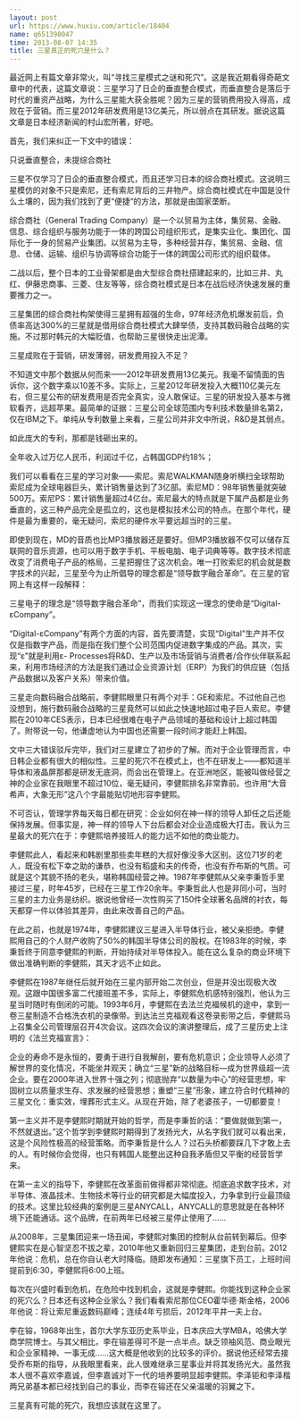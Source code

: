 ```yaml
---
layout: post
url: https://www.huxiu.com/article/18404
name: q651398047
time: 2013-08-07 14:35
title: 三星真正的死穴是什么？
---
```

最近网上有篇文章非常火，叫“寻找三星模式之谜和死穴”。这是我近期看得奇葩文章中的代表，这篇文章说：三星学习了日企的垂直整合模式，而垂直整合是落后于时代的重资产战略，为什么三星能大获全胜呢？因为三星的营销费用投入得高，成败在于营销。而三星2012年研发费用是13亿美元，所以弱点在其研发。据说这篇文章是日本经济新闻的村山宏所著，好吧。

首先，我们来纠正一下文中的错误：

只说垂直整合，未提综合商社

三星不仅学习了日企的垂直整合模式，而且还学习日本的综合商社模式。这说明三星模仿的对象不只是索尼，还有索尼背后的三井物产。综合商社模式在中国是没什么土壤的，因为我们找到了更“便捷“的方法，那就是由国家垄断。

综合商社（General Trading Company）是一个以贸易为主体，集贸易、金融、信息、综合组织与服务功能于一体的跨国公司组织形式，是集实业化、集团化、国际化于一身的贸易产业集团。以贸易为主导，多种经营并存，集贸易、金融、信息、仓储、运输、组织与协调等综合功能于一体的跨国公司形式的组织载体。

二战以后，整个日本的工业骨架都是由大型综合商社搭建起来的，比如三井、丸红、伊藤忠商事、三菱、住友等等，综合商社模式是日本在战后经济快速发展的重要推力之一。

三星集团的综合商社构架使得三星拥有超强的生命，97年经济危机爆发前后，负债率高达300%的三星就是借用综合商社模式大肆举债，支持其数码融合战略的实施。不过那时韩元的大幅贬值，也帮助三星很快走出泥潭。

三星成败在于营销，研发薄弱，研发费用投入不足？

不知道文中那个数据从何而来——2012年研发费用13亿美元。我毫不留情面的告诉你，这个数字乘以10差不多。实际上，三星2012年研发投入大概110亿美元左右，但三星公布的研发费用是否完全真实，没人敢保证。三星的研发投入基本与微软看齐，远超苹果。最简单的证据：三星公司全球范围内专利技术数量排名第2，仅在IBM之下。单纯从专利数量上来看，三星公司并非文中所说，R&D是其弱点。

如此庞大的专利，那都是钱砸出来的。

全年收入过万亿人民币，利润过千亿，占韩国GDP约18%；

我们可以看看在三星的学习对象——索尼。索尼WALKMAN随身听横扫全球帮助索尼成为全球电器巨头，累计销售量达到了3亿部。索尼MD：98年销售量就突破500万。索尼PS：累计销售量超过4亿台。索尼最大的特点就是下属产品都是业务垂直的，这三种产品完全是孤立的，这也是模拟技术公司的特点。在那个年代，硬件是最为重要的，毫无疑问，索尼的硬件水平要远超当时的三星。

即使到现在，MD的音质也比MP3播放器还是要好。但MP3播放器不仅可以储存互联网的音乐资源，也可以用于数字手机、平板电脑、电子词典等等。数字技术彻底改变了消费电子产品的格局，三星把握住了这次机会。唯一打败索尼的机会就是数字技术的兴起，三星至今为止所倡导的理念都是“领导数字融合革命”。在三星的官网上有这样一段解释：

三星电子的理念是“领导数字融合革命”，而我们实现这一理念的使命是“Digital-εCompany”。

“Digital-εCompany”有两个方面的内容，首先要清楚，实现“Digital”生产并不仅仅是指数字产品，而是指在我们整个公司范围内促进数字集成的产品。其次，实现“ε”就是利用ε- Processes将R&D、生产以及市场营销与消费者/合作伙伴联系起来，利用市场经济的方法是我们通过企业资源计划（ERP）为我们的供应链（包括产品数据以及客户关系）带来价值。

三星走向数码融合战略前，李健熙眼里只有两个对手：GE和索尼。不过他自己也没想到，施行数码融合战略的三星竟然可以如此之快速地超过电子巨人索尼。李健熙在2010年CES表示，日本已经很难在电子产品领域的基础和设计上超过韩国了。附带说一句，他谦虚地认为中国也还需要一段时间才能赶上韩国。

文中三大错误驳斥完毕，我们对三星建立了初步的了解。而对于企业管理而言，中日韩企业都有很大的相似性。三星的死穴不在模式上，也不在研发上——都知道半导体和液晶屏那都是研发无底洞，而会出在管理上。在亚洲地区，能被叫做经营之神的企业家在我眼里不超过10位，毫无疑问，李健熙排名非常靠前。也许用“大音希声，大象无形”这八个字最能贴切地形容李健熙。

不可否认，管理学界每天每日都在研究：企业如何在神一样的领导人卸任之后还能保持发展。但事实是，神一样的领导人下台后都会对企业造成极大打击。我认为三星最大的死穴在于：李健熙培养接班人的能力远不如他的商业能力。

李健熙此人，看起来和韩剧里那些卖年糕的大叔好像没多大区别。这位71岁的老人，既没有松下幸之助的谦恭，也没有稻盛和夫的传奇，也没有乔布斯的气质。可就是这个其貌不扬的老头，堪称韩国经营之神。1987年李健熙从父亲李秉哲手里接过三星，时年45岁，已经在三星工作20余年。李秉哲此人也是非同小可，当时三星的主力业务是纺织。据说他曾经一次性购买了150件全球著名品牌的衬衣，每天都穿一件以体验其差异，由此来改善自己的产品。

在此之前，也就是1974年，李健熙建议三星进入半导体行业，被父亲拒绝。李健熙用自己的个人财产收购了50%的韩国半导体公司的股权。在1983年的时候，李秉哲终于同意李健熙的判断，开始持续对半导体投入。能在这么复杂的商业环境下做出准确判断的李健熙，其天才远不止如此。

李健熙在1987年继任后就开始在三星内部开始二次创业，但是并没出现极大改观。这跟中国很多富二代接班差不多，实际上，李健熙危机感特别强烈，他认为三星当时随时有倒闭的可能。1993年6月，李健熙在去法兰克福候机的途中，拿到一卷三星制造不合格洗衣机的录像带。到达法兰克福观看这卷录影带之后，李健熙马上召集全公司管理层召开4次会议。这四次会议的演讲整理后，成了三星历史上注明的《法兰克福宣言》：

企业的寿命不是永恒的，要勇于进行自我解剖，要有危机意识；企业领导人必须了解世界的变化情况，不能坐井观天；确立“三星”新的战略目标—成为世界级超一流企业。要在2000年进入世界十强之列；彻底抛弃“以数量为中心”的经营思想，牢固树立以质量求生存、求发展的经营思想；重塑“三星”形象，建立符合时代精神的三星文化：重实效，埋葬形式主义。从现在开始，除了老婆孩子，一切都要变！

第一主义并不是李健熙时期就开始的哲学，而是李秉哲的话：“要做就做到第一，不然就退出。”这个哲学到李健熙时期得到了发扬光大，从名字我们就可以看出来，这是个风险性极高的经营策略。而李秉哲是什么人？过石头桥都要踩几下才敢上去的人。有时候你会觉得，也只有韩国人能整出这种自我矛盾但又平衡的经营哲学来。

在第一主义的指导下，李健熙在改革面前做得都非常彻底。彻底追求数字技术，对半导体、液晶技术、生物技术等行业的研究都是大幅度投入，力争拿到行业最顶级的技术。这里比较经典的案例是三星ANYCALL，ANYCALL的意思就是在各种环境下还能通话。这个品牌，在前两年已经被三星停止使用了……

从2008年，三星集团迎来一场丑闻，李健熙对集团的控制从台前转到幕后。但李健熙实在是心智坚忍不拔之辈，2010年他又重新回归三星集团，走到台前。2012年他说：危机，总在你自认老大时降临。随即发布通知：三星旗下员工，上班时间提前到6:30，李健熙将6:00上班。

每次在兴盛时看到危机，在危险中找到机会，这就是李健熙。你能找到这种企业家的死穴么？日本还有这种企业家么？我们看看索尼那位CEO霍华德·斯金格，2006年他说：将让索尼重返数码巅峰；连续4年亏损后，2012年平井一夫上台。

李在镕，1968年出生，首尔大学东亚历史系毕业，日本庆应大学MBA，哈佛大学商学院博士。与其父相比，李在镕差得可不是一点半点。缺乏领袖风范、商业眼光和企业家精神、一事无成……这大概是他收到的比较多的评价。据说他还经常去接受乔布斯的指导，从我眼里看来，此人很难继承三星事业并将其发扬光大。虽然我本人很不喜欢李嘉诚，但李嘉诚对下一代的培养要明显超李健熙。李泽钜和李泽楷两兄弟基本都已经找到自己的事业，而李在镕还在父亲温暖的羽翼之下。

三星真有可能的死穴，我想应该就在这里了。

